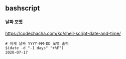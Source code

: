 ## bashscript 

#### 날짜 포맷 
https://codechacha.com/ko/shell-script-date-and-time/

```
# 어제 날짜 YYYY-MM-DD 포맷 출력 
$(date -d "-1 days" "+%F")
2020-07-17 

```